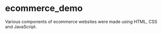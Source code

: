 # ecommerce_demo
Various components of ecommerce websites were made using HTML, CSS and JavaScript.
